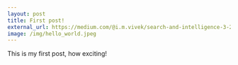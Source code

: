```yaml
---
layout: post
title: First post!
external_url: https://medium.com/@i.m.vivek/search-and-intelligence-3-20c2a15e304b
image: /img/hello_world.jpeg
---
```


This is my first post, how exciting!
